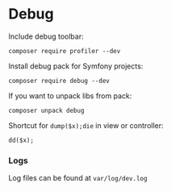 # Debug

Include debug toolbar:
```
composer require profiler --dev
```

Install debug pack for Symfony projects:
```
composer require debug --dev
```

If you want to unpack libs from pack:
```
composer unpack debug
```

Shortcut for `dump($x);die` in view or controller:
```
dd($x);
```

### Logs

Log files can be found at `var/log/dev.log`
